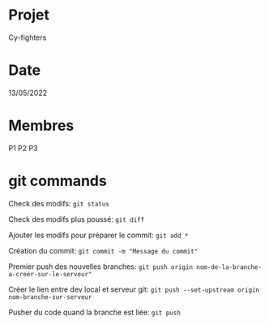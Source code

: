 # Projet
Cy-fighters

# Date
13/05/2022

# Membres
P1
P2
P3

# git commands
Check des modifs:
`git status`

Check des modifs plus poussé:
`git diff`

Ajouter les modifs pour préparer le commit:
`git add *`

Création du commit:
`git commit -m "Message du commit"`

Premier push des nouvelles branches: 
`git push origin nom-de-la-branche-a-creer-sur-le-serveur"`

Créer le lien entre dev local et serveur git:
`git push --set-upstream origin nom-branche-sur-serveur`

Pusher du code quand la branche est liée: 
`git push`
